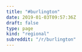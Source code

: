 ```yaml
---
title: "#burlington"
date: 2019-01-03T09:57:36Z
draft: false
type: page
kind: "regional"
subreddit: "/r/burlington"
---
```

